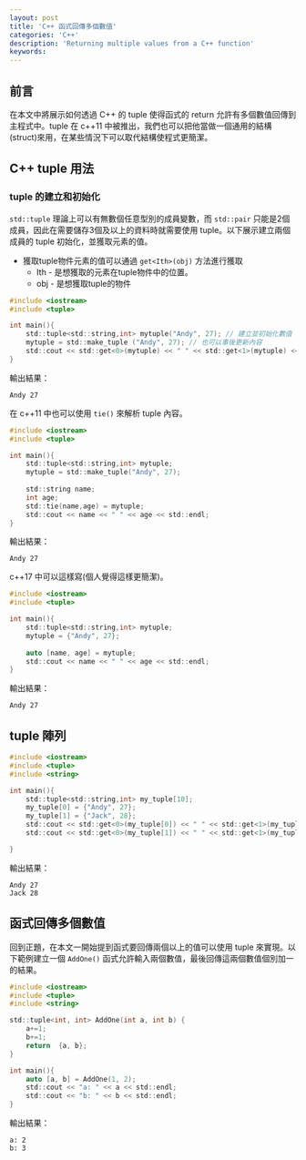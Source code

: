 ```yaml
---
layout: post
title: 'C++ 函式回傳多個數值'
categories: 'C++'
description: 'Returning multiple values from a C++ function'
keywords: 
---
```


## 前言
在本文中將展示如何透過 C++ 的 tuple 使得函式的 return 允許有多個數值回傳到主程式中。tuple 在 c++11 中被推出，我們也可以把他當做一個通用的結構(struct)來用，在某些情況下可以取代結構使程式更簡潔。

## C++ tuple 用法
### tuple 的建立和初始化
`std::tuple` 理論上可以有無數個任意型別的成員變數，而 `std::pair` 只能是2個成員，因此在需要儲存3個及以上的資料時就需要使用 tuple。以下展示建立兩個成員的 tuple 初始化，並獲取元素的值。

- 獲取tuple物件元素的值可以通過 `get<Ith>(obj)` 方法進行獲取
  - Ith - 是想獲取的元素在tuple物件中的位置。
  - obj - 是想獲取tuple的物件


```c
#include <iostream>
#include <tuple>

int main(){
    std::tuple<std::string,int> mytuple("Andy", 27); // 建立並初始化數值
    mytuple = std::make_tuple ("Andy", 27); // 也可以事後更新內容
    std::cout << std::get<0>(mytuple) << " " << std::get<1>(mytuple) << std::endl;
}
```

輸出結果：
```
Andy 27
```

在 c++11 中也可以使用 `tie()` 來解析 tuple 內容。

```c
#include <iostream>
#include <tuple>

int main(){
    std::tuple<std::string,int> mytuple;
    mytuple = std::make_tuple("Andy", 27);
    
    std::string name;
    int age;
    std::tie(name,age) = mytuple;
    std::cout << name << " " << age << std::endl;
}
```

輸出結果：
```
Andy 27
```

c++17 中可以這樣寫(個人覺得這樣更簡潔)。

```c
#include <iostream>
#include <tuple>

int main(){
    std::tuple<std::string,int> mytuple;
    mytuple = {"Andy", 27};
    
    auto [name, age] = mytuple;
    std::cout << name << " " << age << std::endl;
}
```

輸出結果：
```
Andy 27
```

## tuple 陣列


```c
#include <iostream>
#include <tuple>
#include <string>

int main(){
    std::tuple<std::string,int> my_tuple[10];
    my_tuple[0] = {"Andy", 27};
    my_tuple[1] = {"Jack", 28};
    std::cout << std::get<0>(my_tuple[0]) << " " << std::get<1>(my_tuple[0]) << std::endl;
    std::cout << std::get<0>(my_tuple[1]) << " " << std::get<1>(my_tuple[1]) << std::endl;

}
```

輸出結果：
```
Andy 27
Jack 28
```

## 函式回傳多個數值
回到正題，在本文一開始提到函式要回傳兩個以上的值可以使用 tuple 來實現。以下範例建立一個 `AddOne()` 函式允許輸入兩個數值，最後回傳這兩個數值個別加一的結果。

```c
#include <iostream>
#include <tuple>
#include <string>

std::tuple<int, int> AddOne(int a, int b) {
    a+=1;
    b+=1;
    return  {a, b};
}

int main(){
    auto [a, b] = AddOne(1, 2);
    std::cout << "a: " << a << std::endl;
    std::cout << "b: " << b << std::endl;
}
```

輸出結果：
```
a: 2
b: 3
```